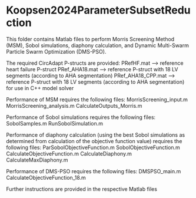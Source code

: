 # Koopsen2024ParameterSubsetReduction

This folder contains Matlab files to perform Morris Screening Method (MSM), Sobol simulations, diaphony calculation, and Dynamic Multi-Swarm Particle Swarm Optimization (DMS-PSO).

The required CircAdapt P-structs are provided:
PRefHF.mat --> reference heart failure P-struct
PRef_AHA18.mat --> reference P-struct with 18 LV segments (according to AHA segmentation)
PRef_AHA18_CPP.mat --> reference P-struct with 18 LV segments (according to AHA segmentation) for use in C++ model solver

Performance of MSM requires the following files:
MorrisScreening_input.m
MorrisScreening_analysis.m
CalculateOutputs_Morris.m

Performance of Sobol simulations requires the following files:
SobolSamples.m
RunSobolSimulation.m

Performance of diaphony calculation (using the best Sobol simulations as determined from calculation of the objective function value) requires the following files:
ParSobolObjectiveFunction.m
SobolObjectiveFunction.m
CalculateObjectiveFunction.m
CalculateDiaphony.m
CalculateMaxDiaphony.m

Performance of DMS-PSO requires the following files:
DMSPSO_main.m
CalculateObjectiveFunction_18.m

Further instructions are provided in the respective Matlab files
